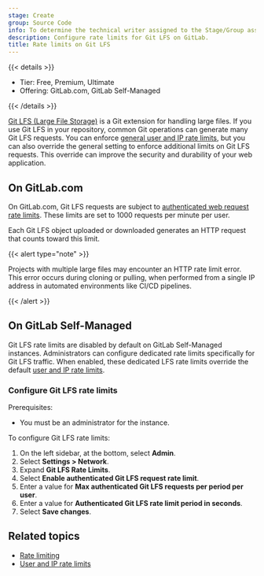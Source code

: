```yaml
---
stage: Create
group: Source Code
info: To determine the technical writer assigned to the Stage/Group associated with this page, see https://handbook.gitlab.com/handbook/product/ux/technical-writing/#assignments
description: Configure rate limits for Git LFS on GitLab.
title: Rate limits on Git LFS
---
```


{{< details >}}

- Tier: Free, Premium, Ultimate
- Offering: GitLab.com, GitLab Self-Managed

{{< /details >}}

[Git LFS (Large File Storage)](../../topics/git/lfs/_index.md) is a Git extension
for handling large files. If you use Git LFS in your repository, common Git operations
can generate many Git LFS requests. You can enforce
[general user and IP rate limits](user_and_ip_rate_limits.md), but you can also
override the general setting to enforce additional limits on Git LFS requests. This
override can improve the security and durability of your web application.

## On GitLab.com

On GitLab.com, Git LFS requests are subject to
[authenticated web request rate limits](../../user/gitlab_com/_index.md#rate-limits-on-gitlabcom).
These limits are set to 1000 requests per minute per user.

Each Git LFS object uploaded or downloaded generates an HTTP request that counts toward
this limit.

{{< alert type="note" >}}

Projects with multiple large files may encounter an HTTP rate limit error.
This error occurs during cloning or pulling, when performed from a single IP address in automated
environments like CI/CD pipelines.

{{< /alert >}}

## On GitLab Self-Managed

Git LFS rate limits are disabled by default on GitLab Self-Managed instances.
Administrators can configure dedicated rate limits specifically
for Git LFS traffic. When enabled, these dedicated LFS rate limits override the default
[user and IP rate limits](user_and_ip_rate_limits.md).

### Configure Git LFS rate limits

Prerequisites:

- You must be an administrator for the instance.

To configure Git LFS rate limits:

1. On the left sidebar, at the bottom, select **Admin**.
1. Select **Settings > Network**.
1. Expand **Git LFS Rate Limits**.
1. Select **Enable authenticated Git LFS request rate limit**.
1. Enter a value for **Max authenticated Git LFS requests per period per user**.
1. Enter a value for **Authenticated Git LFS rate limit period in seconds**.
1. Select **Save changes**.

## Related topics

- [Rate limiting](../../security/rate_limits.md)
- [User and IP rate limits](user_and_ip_rate_limits.md)
